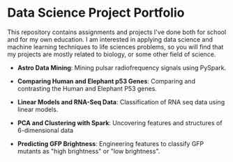 # Data Science Project Portfolio

This repository contains assignments and projects I've done both for school and for my own education. I am interested in applying data science and machine learning techniques to life sciences problems, so you will find that my projects are mostly related to biology, or some other field of science.

* **Astro Data Mining**:  Mining pulsar radiofrequency signals using PySpark.


* **Comparing Human and Elephant p53 Genes**: Comparing and contrasting the Human and Elephant P53 genes.


* **Linear Models and RNA-Seq Data**: Classification of RNA seq data using linear models.
* **PCA and Clustering with Spark**: Uncovering features and structures of 6-dimensional data
* **Predicting GFP Brightness**: Engineering features to classify GFP mutants as "high brightness" or "low brightness".
